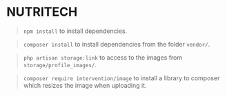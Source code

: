 # NUTRITECH

> `npm install` to install dependencies.

> `composer install` to install dependencies from the folder `vendor/`.

> `php artisan storage:link` to access to the images from `storage/profile_images/`.

> `composer require intervention/image` to install a library to composer which resizes the image when uploading it.